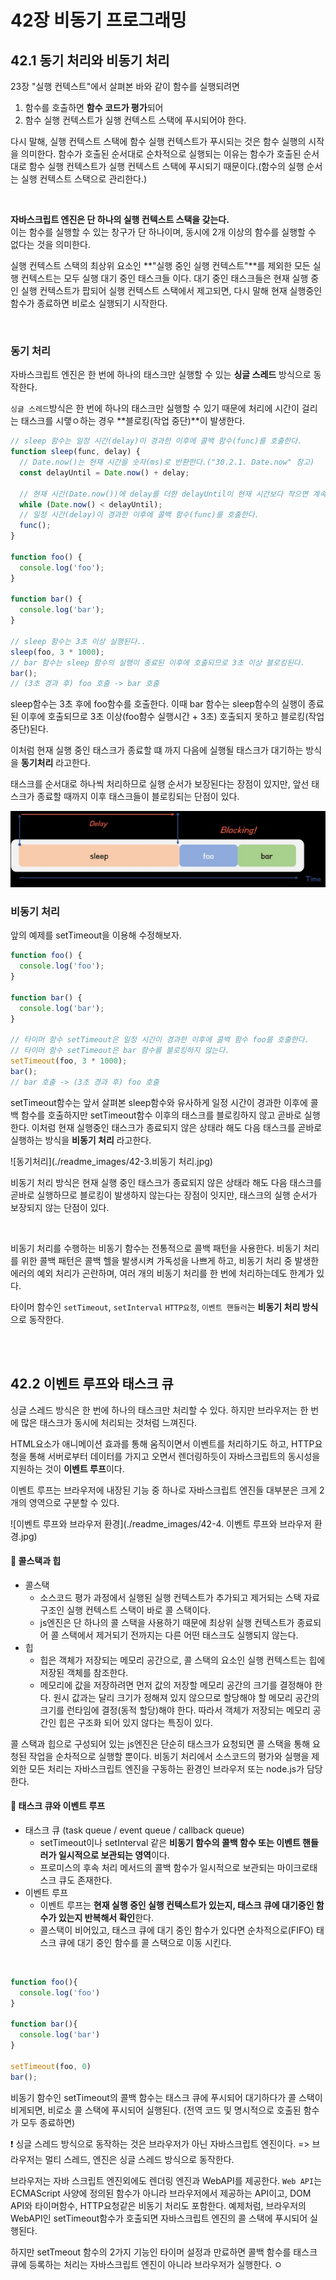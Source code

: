 # 42장 비동기 프로그래밍

## 42.1 동기 처리와 비동기 처리

23장 "실행 컨텍스트"에서 살펴본 바와 같이 함수를 실행되려면

1. 함수를 호출하면 **함수 코드가 평가**되어 
2. 함수 실행 컨텍스트가 실행 컨텍스트 스택에 푸시되어야 한다.

다시 말해, 실행 컨텍스트 스택에 함수 실행 컨텍스트가 푸시되는 것은 함수 실행의 시작을 의미한다. 함수가 호출된 순서대로 순차적으로 실행되는 이유는 함수가 호출된 순서대로 함수 실행 컨텍스트가 실행 컨텍스트 스택에 푸시되기 때문이다.(함수의 실행 순서는 실행 컨텍스트 스택으로 관리한다.)

<br/>

**자바스크립트 엔진은 단 하나의 실행 컨텍스트 스택을 갖는다.**<br/>이는 함수를 실행할 수 있는 창구가 단 하나이며, 동시에 2개 이상의 함수를 실행할 수 없다는 것을 의미한다.

실행 컨텍스트 스택의 최상위 요소인 **"실행 중인 실행 컨텍스트"**를 제외한 모든 실행 컨텍스트는 모두 실행 대기 중인 태스크들 이다. 대기 중인 태스크들은 현재 실행 중인 실행 컨텍스트가 팝되어 실행 컨텍스트 스택에서 제고되면, 다시 말해 현재 실행중인 함수가 종료하면 비로소 실행되기 시작한다.

<br/>

### 동기 처리

자바스크립트 엔진은 한 번에 하나의 태스크만 실행할 수 있는 **싱글 스레드** 방식으로 동작한다.

`싱글 스레드`방식은 한 번에 하나의 태스크만 실행할 수 있기 때문에 처리에 시간이 걸리는 태스크를 시랳ㅇ하는 경우 **블로킹(작업 중단)**이 발생한다.

```js
// sleep 함수는 일정 시간(delay)이 경과한 이후에 콜백 함수(func)를 호출한다.
function sleep(func, delay) {
  // Date.now()는 현재 시간을 숫자(ms)로 반환한다.("30.2.1. Date.now" 참고)
  const delayUntil = Date.now() + delay;

  // 현재 시간(Date.now())에 delay를 더한 delayUntil이 현재 시간보다 작으면 계속 반복한다.
  while (Date.now() < delayUntil);
  // 일정 시간(delay)이 경과한 이후에 콜백 함수(func)를 호출한다.
  func();
}

function foo() {
  console.log('foo');
}

function bar() {
  console.log('bar');
}

// sleep 함수는 3초 이상 실행된다..
sleep(foo, 3 * 1000);
// bar 함수는 sleep 함수의 실행이 종료된 이후에 호출되므로 3초 이상 블로킹된다.
bar();
// (3초 경과 후) foo 호출 -> bar 호출
```

sleep함수는 3초 후에 foo함수를 호출한다. 이때 bar 함수는 sleep함수의 실행이 종료된 이후에 호출되므로 3초 이상(foo함수 실행시간 + 3초) 호출되지 못하고 블로킹(작업 중단)된다.

이처럼 현재 실행 중인 태스크가 종료할 떄 까지 다음에 실행될 태스크가 대기하는 방식을 **동기처리** 라고한다.

태스크를 순서대로 하나씩 처리하므로 실행 순서가 보장된다는 장점이 있지만, 앞선 태스크가 종료할 때까지 이후 태스크들이 블로킹되는 단점이 있다.

![동기처리](./readme_images/42-2.동기처리.jpg)

### 비동기 처리

앞의 예제를 setTimeout을 이용해 수정해보자.

```js
function foo() {
  console.log('foo');
}

function bar() {
  console.log('bar');
}

// 타이머 함수 setTimeout은 일정 시간이 경과한 이후에 콜백 함수 foo를 호출한다.
// 타이머 함수 setTimeout은 bar 함수를 블로킹하지 않는다.
setTimeout(foo, 3 * 1000);
bar();
// bar 호출 -> (3초 경과 후) foo 호출
```

setTimeout함수는 앞서 살펴본 sleep함수와 유사하게 일정 시간이 경과한 이후에 콜백 함수를 호출하지만 setTimeout함수 이후의 태스크를 블로킹하지 않고 곧바로 실행한다. 이처럼 현재 실행중인 태스크가 종료되지 않은 상태라 해도 다음 태스크를 곧바로 실행하는 방식을 **비동기 처리** 라고한다.

![동기처리](./readme_images/42-3.비동기 처리.jpg)

비동기 처리 방식은 현재 실행 중인 태스크가 종료되지 않은 상태라 해도 다음 태스크를 곧바로 실행하므로 블로킹이 발생하지 않는다는 장점이 잇지만, 태스크의 실행 순서가 보장되지 않는 단점이 있다.

<br/>

비동기 처리를 수행하는 비동기 함수는 전통적으로 콜백 패턴을 사용한다. 비동기 처리를 위한 콜백 패턴은 콜백 헬을 발생시켜 가독성을 나쁘게 하고, 비동기 처리 중 발생한 에러의 예외 처리가 곤란하며, 여러 개의 비동기 처리를 한 번에 처리하는데도 한계가 있다.

타이머 함수인 `setTimeout`, `setInterval` `HTTP요청`, `이벤트 핸들러`는 **비동기 처리 방식**으로 동작한다.

<br/><br/>

## 42.2 이벤트 루프와 태스크 큐

싱글 스레드 방식은 한 번에 하나의 태스크만 처리할 수 있다. 하지만 브라우저는 한 번에 많은 태스크가 동시에 처리되는 것처럼 느껴진다.

HTML요소가 애니메이션 효과를 통해 움직이면서 이벤트를 처리하기도 하고, HTTP요청을 통해 서버로부터 데이터를 가지고 오면서 렌더링하듯이 자바스크립트의 동시성을 지원하는 것이 **이벤트 루프**이다.

이벤트 루프는 브라우저에 내장된 기능 중 하나로 자바스크립트 엔진들 대부분은 크게 2개의 영역으로 구분할 수 있다.

![이벤트 루프와 브라우저 환경](./readme_images/42-4. 이벤트 루프와 브라우저 환경.jpg)

#### 🔸 콜스택과 힙

* 콜스택
  * 소스코드 평가 과정에서 실행된 실행 컨텍스트가 추가되고 제거되는 스택 자료구조인 실행 컨텍스트 스택이 바로 콜 스택이다.
  * js엔진은 단 하나의 콜 스택을 사용하기 때문에 최상위 실행 컨텍스트가 종료되어 콜 스택에서 제거되기 전까지는 다른 어떤 태스크도 실행되지 않는다.
* 힙
  * 힙은 객체가 저장되는 메모리 공간으로, 콜 스택의 요소인 실행 컨텍스트는 힙에 저장된 객체를 참조한다.
  * 메모리에 값을 저장하려면 먼저 값의 저장할 메모리 공간의 크기를 결정해야 한다. 원시 값과는 달리 크기가 정해져 있지 않으므로 할당해야 할 메모리 공간의 크기를 런타임에 결정(동적 할당)해야 한다. 따라서 객체가 저장되는 메모리 공간인 힙은 구조화 되어 있지 않다는 특징이 있다.

콜 스택과 힙으로 구성되어 있는 js엔진은 단순히 태스크가 요청되면 콜 스택을 통해 요청된 작업을 순차적으로 실행할 뿐이다. 비동기 처리에서 소스코드의 평가와 실행을 제외한 모든 처리는 자바스크립트 엔진을 구동하는 환경인 브라우저 또는 node.js가 담당한다.

#### 🔸 태스크 큐와 이벤트 루프

* 태스크 큐 (task queue / event queue / callback queue)
  * setTimeout이나 setInterval 같은 **비동기 함수의 콜백 함수 또는 이벤트 핸들러가 일시적으로 보관되는 영역**이다. 
  * 프로미스의 후속 처리 메서드의 콜백 함수가 일시적으로 보관되는 마이크로태스크 큐도 존재한다.
* 이벤트 루프
  * 이벤트 루프는 **현재 실행 중인 실행 컨텍스트가 있는지, 태스크 큐에 대기중인 함수가 있는지 반복해서 확인**한다.
  * 콜스택이 비어있고, 태스크 큐에 대기 중인 함수가 있다면 순차적으로(FIFO) 태스크 큐에 대기 중인 함수를 콜 스택으로 이동 시킨다.

<br/>

```js
function foo(){
  console.log('foo')
}

function bar(){
  console.log('bar')
}

setTimeout(foo, 0)
bar();
```

비동기 함수인 setTimeout의 콜백 함수는 태스크 큐에 푸시되어 대기하다가 콜 스택이 비게되면, 비로소 콜 스택에 푸시되어 실행된다. (전역 코드 및 명시적으로 호출된 함수가 모두 종료하면)

❗ 싱글 스레드 방식으로 동작하는 것은 브라우저가 아닌 자바스크립트 엔진이다. => 브라우저는 멀티 스레드, 엔진은 싱글 스레드 방식으로 동작한다.

브라우저는 자바 스크립트 엔진외에도 렌더링 엔진과 WebAPI를 제공한다. `Web API`는 ECMAScript 사양에 정의된 함수가 아니라 브라우저에서 제공하는 API이고, DOM API와 타이머함수, HTTP요청같은 비동기 처리도 포함한다. 예제처럼, 브라우저의 WebAPI인 setTimeout함수가 호출되면 자바스크립트 엔진의 콜 스택에 푸시되어 실행된다.

하지만 setTmeout 함수의 2가지 기능인 타이머 설정과 만료하면 콜백 함수를 태스크 큐에 등록하는 처리는 자바스크립트 엔진이 아니라 브라우저가 실행한다. ㅇ